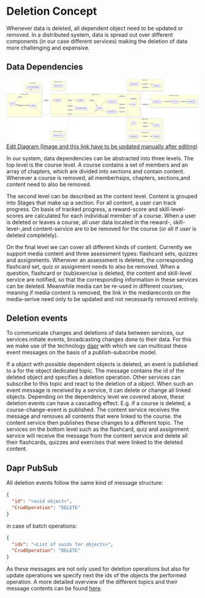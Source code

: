 # Deletion Concept

Whenever data is deleted, all dependent object need to be updated or removed. In a distributed system, data is spread out over different components (in our case different services) making the deletion of data more challenging and expensive. 

## Data Dependencies
![](/images/simplified_service_dependencies.png)
[Edit Diagram (Image and this link have to be updated manually after editing)](https://mermaid.live/edit#pako:eNqVVNuK2zAQ_RWh5yjEjpMYwy4s2S0UutBN6EvJi2JPbLG27Epy9hLy7x1f4lh2A9s3aebozJkjjU40zCOgAT2k-VuYcGXIj81OEqLLfax4kZAwL5UGpkEdRQhVipB1HSN3d5iVhgupcX1P1gkvDKgKAzIasEgD0tg0WwiNyCVh7MrD2D3ZGh6DbjH1egRZN3wXOfUGE4w8QyQ4u5l-0Bq0zrrcLxTEfqo8Vhhmj9xwwqbMpr-eGcn4biDrtdsagBRX2NRWewvSerGTlm1Z3Y1lWh3aQJirCCVcOCoxDfgg0sa7VpNlCJZVUGCvuNbYZ49sUPlPKT7twi8YGRnwUoJudHcF-3bZ1SqGClG5NshdeSwVXGsRy2z0ch66-EjR0zuoUODrHL2qcg9t7itqryVuSO4DLNGHlOsk5Cpqn_C3y34LZnBlXepL_vWJboiyCDtFCt4wZFu4aWN4930_-mHkhiNPS26gKj-elUHj-lWkKUvhCOlg0PuJQcFR7n-rlhXgH98TyyDbg9KJKPrzYP1gvSls5nR4kE5oBirjIsI_8lSfpyaBDHY0wGUq4sTs6E6eEchLk28_ZEgDo0qYUJWXcUKDA0817soiwo4eBUfVWRctuPyd59nlCI6jydVz8yXXP3MNocGJvtOArVaL6WwxW668meeuXNeZ0A8azP3pfLV05ovFbLZ0fN_zzhP6WbM6U8-Z-47ru9Uhd-F6ExqrqplWIpoCCtuWBsFz3z3_BaFZDao)

In our system, data dependencies can be abstracted into three levels. The top level is the course level. A course contains a set of members and an array of chapters, which are divided into sections and contain content. Whenever a course is removed, all memberhsips, chapters, sections,and content need to also be removed.

The second level can be described as the content level. Content is grouped into Stages that make up a section. For all content, a user can track progress. On basis of tracked progress, a reward-score and skill-level-scores are calculated for each individual member of a course. When a user is deleted or leaves a course, all user data located in the reward-, skill-level-,and content-service are to be removed for the course (or all if user is deleted completely).

On the final level we can cover all different kinds of content. Currently we support media content and three assessment types: flashcard sets, quizzes and assignments. Whenever an assessment is deleted, the corresponding flashcard set, quiz or assignment needs to also be removed. When a question, flashcard or (sub)exercise is deleted, the content and skill-level service are notified, so that the corresponding information in these services can be deleted. Meanwhile media can be re-used in different courses, meaning if media content is removed, the link in the mediarecords on the media-serive need only to be updated and not necessarily removed entirely.

## Deletion events

To communicate changes and deletions of data between services, our services initiate events, broadcasting changes done to their data.
For this we make use of the technology [dapr](../backend/dapr/dapr-pubsub.md) with which we can multicast these event messages on the basis of a publish-subscribe model.

If a object with possible dependent objects is deleted, an event is published to a for the object dedicated topic. The message contains the id of the deleted object and specifies a deletion operation. Other services can subscribe to this topic and react to the deletion of a object. When such an event message is received by a service, it can delete or change all linked objects.
Depending on the dependency level we covered above, these deletion events can have a cascading effect.
E.g. if a course is deleted, a course-change-event is published. The content service receives the message and removes all contents that were linked to the course. the content service then publishes these changes to a different topic. 
The services on the bottom level such as the flashcard, quiz and assignment service will receive the message from the content service and delete all their flashcards, quizzes and exercises that were linked to the deleted content.


## Dapr PubSub

All deletion events follow the same kind of message structure:

```json
{
  "id": "<uuid object>",
  "CrudOperation": "DELETE"
}
```
in case of batch operations:
```json
{
  "ids": "<List of uuids for objects>",
  "CrudOperation": "DELETE"
}
```
As these messages are not only used for deletion operations but also for update operations we specify next the ids of the objects the performed operation. 
A more detailed overview of the different topics and their message contents can be found [here](../backend/dapr/dapr-topics.md).

